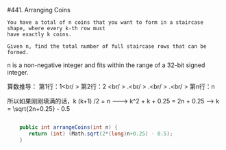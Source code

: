 #441. Arranging Coins

	You have a total of n coins that you want to form in a staircase shape, where every k-th row must 
	have exactly k coins.

	Given n, find the total number of full staircase rows that can be formed.

n is a non-negative integer and fits within the range of a 32-bit signed integer.

算数推导：
第1行：1<br/ >
第2行：2 <br/ >
.<br/ >
.<br/ >
.<br/ >
第n行：n

所以如果刚刚填满的话，k (k+1) /2 = n  ---> k^2 + k + 0.25 = 2n + 0.25 --> k = \sqrt{2n+0.25} - 0.5

```csharp

    public int arrangeCoins(int n) { 
       return (int) (Math.sqrt(2*(long)n+0.25) - 0.5); 
    }

```
